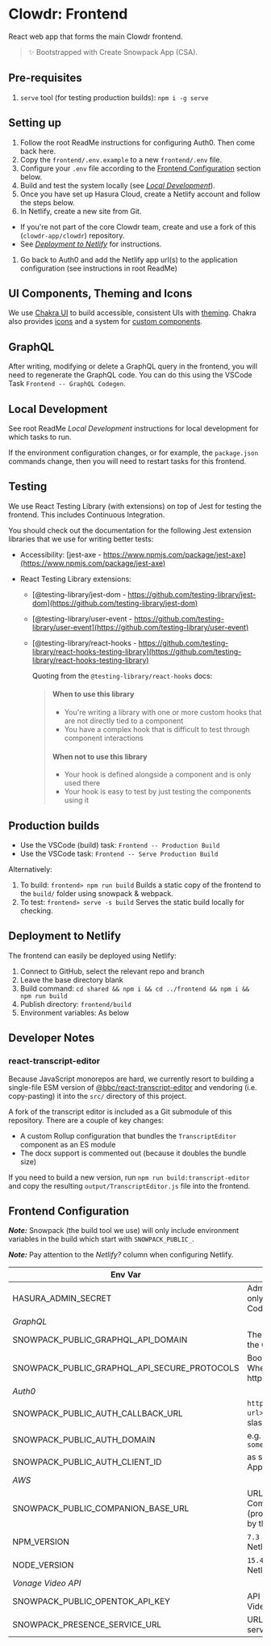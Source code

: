# Clowdr: Frontend

React web app that forms the main Clowdr frontend.

> ✨ Bootstrapped with Create Snowpack App (CSA).

## Pre-requisites

1. `serve` tool (for testing production builds): `npm i -g serve`

## Setting up

1. Follow the root ReadMe instructions for configuring Auth0. Then come back here.
1. Copy the `frontend/.env.example` to a new `frontend/.env` file.
1. Configure your `.env` file according to the [Frontend Configuration](#frontend-configuration) section below.
1. Build and test the system locally (see _[Local Development](#local-development)_).
1. Once you have set up Hasura Cloud, create a Netlify account and follow the steps below.
1. In Netlify, create a new site from Git.

- If you're not part of the core Clowdr team, create and use a fork of this (`clowdr-app/clowdr`) repository.
- See _[Deployment to Netlify](#deployment-to-netlify)_ for instructions.

1. Go back to Auth0 and add the Netlify app url(s) to the application configuration (see instructions in root ReadMe)

## UI Components, Theming and Icons

We use [Chakra UI](https://chakra-ui.com/) to build accessible, consistent UIs
with [theming](@chakra-ui/theme-tools). Chakra also provides
[icons](https://chakra-ui.com/docs/components/icon) and a system for [custom
components](@chakra-ui/theme-tools).

## GraphQL

After writing, modifying or delete a GraphQL query in the frontend, you will
need to regenerate the GraphQL code. You can do this using the VSCode Task
`Frontend -- GraphQL Codegen`.

## Local Development

See root ReadMe _Local Development_ instructions for local development for which tasks to run.

If the environment configuration changes, or for example, the `package.json`
commands change, then you will need to restart tasks for this frontend.

## Testing

We use React Testing Library (with extensions) on top of Jest for testing the
frontend. This includes Continuous Integration.

You should check out the documentation for the following Jest extension
libraries that we use for writing better tests:

- Accessibility: [jest-axe -
  https://www.npmjs.com/package/jest-axe](https://www.npmjs.com/package/jest-axe)
- React Testing Library extensions:

  - [@testing-library/jest-dom -
    https://github.com/testing-library/jest-dom](https://github.com/testing-library/jest-dom)
  - [@testing-library/user-event -
    https://github.com/testing-library/user-event](https://github.com/testing-library/user-event)
  - [@testing-library/react-hooks -
    https://github.com/testing-library/react-hooks-testing-library](https://github.com/testing-library/react-hooks-testing-library)

    Quoting from the `@testing-library/react-hooks` docs:

    > #### When to use this library
    >
    > - You're writing a library with one or more custom hooks that are not
    >   directly tied to a component
    > - You have a complex hook that is difficult to test through component
    >   interactions
    >
    > #### When not to use this library
    >
    > - Your hook is defined alongside a component and is only used there
    > - Your hook is easy to test by just testing the components using it

## Production builds

- Use the VSCode (build) task: `Frontend -- Production Build`
- Use the VSCode task: `Frontend -- Serve Production Build`

Alternatively:

1. To build: `frontend> npm run build` Builds a static copy of the frontend to
   the `build/` folder using snowpack & webpack.
1. To test: `frontend> serve -s build` Serves the static build locally for
   checking.

## Deployment to Netlify

The frontend can easily be deployed using Netlify:

1. Connect to GitHub, select the relevant repo and branch
1. Leave the base directory blank
1. Build command: `cd shared && npm i && cd ../frontend && npm i && npm run build`
1. Publish directory: `frontend/build`
1. Environment variables: As below

## Developer Notes

### react-transcript-editor

Because JavaScript monorepos are hard, we currently resort to building a single-file ESM version of [@bbc/react-transcript-editor](https://www.npmjs.com/package/@bbc/react-transcript-editor) and vendoring (i.e. copy-pasting) it into the `src/` directory of this project.

A fork of the transcript editor is included as a Git submodule of this repository. There are a couple of key changes:

- A custom Rollup configuration that bundles the `TranscriptEditor` component as an ES module
- The docx support is commented out (because it doubles the bundle size)

If you need to build a new version, run `npm run build:transcript-editor` and copy the resulting `output/TranscriptEditor.js` file into the frontend.

## Frontend Configuration

**_Note:_** Snowpack (the build tool we use) will only include environment
variables in the build which start with `SNOWPACK_PUBLIC_`.

**_Note:_** Pay attention to the _Netlify?_ column when configuring Netlify.

| Env Var                                      | Value                                                                                | Netlify? |
| -------------------------------------------- | ------------------------------------------------------------------------------------ | -------- |
| HASURA_ADMIN_SECRET                          | Admin secret (used only for GraphQL Codegen)                                         | No       |
| _GraphQL_                                    |                                                                                      |          |
| SNOWPACK_PUBLIC_GRAPHQL_API_DOMAIN           | The domain and port of the GraphQL server                                            | Yes      |
| SNOWPACK_PUBLIC_GRAPHQL_API_SECURE_PROTOCOLS | Boolean. Default: true. Whether to use https/wss or not.                             | Yes      |
| _Auth0_                                      |                                                                                      |          |
| SNOWPACK_PUBLIC_AUTH_CALLBACK_URL            | `http(s)://<frontend-url>/auth0` (no trailing slash)                                 | Yes      |
| SNOWPACK_PUBLIC_AUTH_DOMAIN                  | <auth0-domain> e.g. `something.eu.auth0.com`                                         | Yes      |
| SNOWPACK_PUBLIC_AUTH_CLIENT_ID               | <auth0-client-id> as shown in Auth0 Application                                      | Yes      |
| _AWS_                                        |                                                                                      |          |
| SNOWPACK_PUBLIC_COMPANION_BASE_URL           | URL of the Uppy Companion instance (provided at `/companion` by the actions service) | Yes      |
| NPM_VERSION                                  | `7.3` (only required in Netlify)                                                     | Only     |
| NODE_VERSION                                 | `15.4` (only required in Netlify)                                                    | Only     |
| _Vonage Video API_                           |                                                                                      |
| SNOWPACK_PUBLIC_OPENTOK_API_KEY              | API key for the Vonage Video API project                                             |          |
| SNOWPACK_PRESENCE_SERVICE_URL                | URL to the presence service.                                                         |
